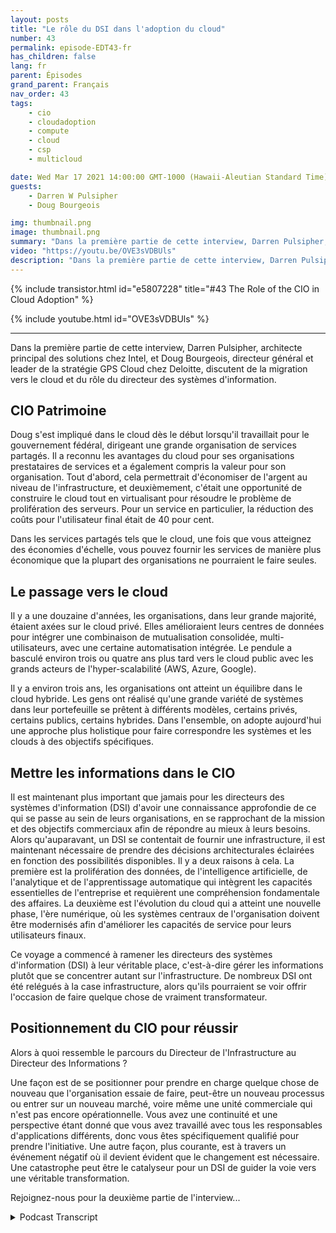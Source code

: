 ```yaml
---
layout: posts
title: "Le rôle du DSI dans l'adoption du cloud"
number: 43
permalink: episode-EDT43-fr
has_children: false
lang: fr
parent: Épisodes
grand_parent: Français
nav_order: 43
tags:
    - cio
    - cloudadoption
    - compute
    - cloud
    - csp
    - multicloud

date: Wed Mar 17 2021 14:00:00 GMT-1000 (Hawaii-Aleutian Standard Time)
guests:
    - Darren W Pulsipher
    - Doug Bourgeois

img: thumbnail.png
image: thumbnail.png
summary: "Dans la première partie de cette interview, Darren Pulsipher, chef architecte des solutions chez Intel, et Doug Bourgeois, directeur général, leader de la stratégie cloud chez Deloitte, parlent de la migration vers le cloud et du rôle du directeur des systèmes d'information."
video: "https://youtu.be/OVE3sVDBUls"
description: "Dans la première partie de cette interview, Darren Pulsipher, chef architecte des solutions chez Intel, et Doug Bourgeois, directeur général, leader de la stratégie cloud chez Deloitte, parlent de la migration vers le cloud et du rôle du directeur des systèmes d'information."
---
```


<div>
{% include transistor.html id="e5807228" title="#43 The Role of the CIO in Cloud Adoption" %}

{% include youtube.html id="OVE3sVDBUls" %}
</div>

---

Dans la première partie de cette interview, Darren Pulsipher, architecte principal des solutions chez Intel, et Doug Bourgeois, directeur général et leader de la stratégie GPS Cloud chez Deloitte, discutent de la migration vers le cloud et du rôle du directeur des systèmes d'information.

## CIO Patrimoine

Doug s'est impliqué dans le cloud dès le début lorsqu'il travaillait pour le gouvernement fédéral, dirigeant une grande organisation de services partagés. Il a reconnu les avantages du cloud pour ses organisations prestataires de services et a également compris la valeur pour son organisation. Tout d'abord, cela permettrait d'économiser de l'argent au niveau de l'infrastructure, et deuxièmement, c'était une opportunité de construire le cloud tout en virtualisant pour résoudre le problème de prolifération des serveurs. Pour un service en particulier, la réduction des coûts pour l'utilisateur final était de 40 pour cent.

Dans les services partagés tels que le cloud, une fois que vous atteignez des économies d'échelle, vous pouvez fournir les services de manière plus économique que la plupart des organisations ne pourraient le faire seules.

## Le passage vers le cloud

Il y a une douzaine d'années, les organisations, dans leur grande majorité, étaient axées sur le cloud privé. Elles amélioraient leurs centres de données pour intégrer une combinaison de mutualisation consolidée, multi-utilisateurs, avec une certaine automatisation intégrée. Le pendule a basculé environ trois ou quatre ans plus tard vers le cloud public avec les grands acteurs de l'hyper-scalabilité (AWS, Azure, Google).

Il y a environ trois ans, les organisations ont atteint un équilibre dans le cloud hybride. Les gens ont réalisé qu'une grande variété de systèmes dans leur portefeuille se prêtent à différents modèles, certains privés, certains publics, certains hybrides. Dans l'ensemble, on adopte aujourd'hui une approche plus holistique pour faire correspondre les systèmes et les clouds à des objectifs spécifiques.

## Mettre les informations dans le CIO

Il est maintenant plus important que jamais pour les directeurs des systèmes d'information (DSI) d'avoir une connaissance approfondie de ce qui se passe au sein de leurs organisations, en se rapprochant de la mission et des objectifs commerciaux afin de répondre au mieux à leurs besoins. Alors qu'auparavant, un DSI se contentait de fournir une infrastructure, il est maintenant nécessaire de prendre des décisions architecturales éclairées en fonction des possibilités disponibles. Il y a deux raisons à cela. La première est la prolifération des données, de l'intelligence artificielle, de l'analytique et de l'apprentissage automatique qui intègrent les capacités essentielles de l'entreprise et requièrent une compréhension fondamentale des affaires. La deuxième est l'évolution du cloud qui a atteint une nouvelle phase, l'ère numérique, où les systèmes centraux de l'organisation doivent être modernisés afin d'améliorer les capacités de service pour leurs utilisateurs finaux.

Ce voyage a commencé à ramener les directeurs des systèmes d'information (DSI) à leur véritable place, c'est-à-dire gérer les informations plutôt que se concentrer autant sur l'infrastructure. De nombreux DSI ont été relégués à la case infrastructure, alors qu'ils pourraient se voir offrir l'occasion de faire quelque chose de vraiment transformateur.

## Positionnement du CIO pour réussir

Alors à quoi ressemble le parcours du Directeur de l'Infrastructure au Directeur des Informations ?

Une façon est de se positionner pour prendre en charge quelque chose de nouveau que l'organisation essaie de faire, peut-être un nouveau processus ou entrer sur un nouveau marché, voire même une unité commerciale qui n'est pas encore opérationnelle. Vous avez une continuité et une perspective étant donné que vous avez travaillé avec tous les responsables d'applications différents, donc vous êtes spécifiquement qualifié pour prendre l'initiative. Une autre façon, plus courante, est à travers un événement négatif où il devient évident que le changement est nécessaire. Une catastrophe peut être le catalyseur pour un DSI de guider la voie vers une véritable transformation.

Rejoignez-nous pour la deuxième partie de l'interview...



<details>
<summary> Podcast Transcript </summary>

<p></p>

</details>
